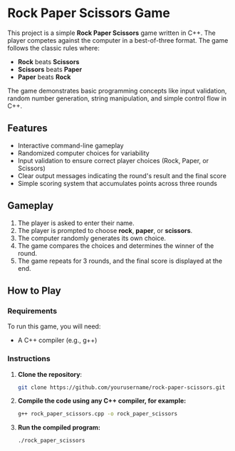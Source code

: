 # Rock Paper Scissors Game

This project is a simple **Rock Paper Scissors** game written in C++. The player competes against the computer in a best-of-three format. The game follows the classic rules where:
- **Rock** beats **Scissors**
- **Scissors** beats **Paper**
- **Paper** beats **Rock**

The game demonstrates basic programming concepts like input validation, random number generation, string manipulation, and simple control flow in C++.

## Features
- Interactive command-line gameplay
- Randomized computer choices for variability
- Input validation to ensure correct player choices (Rock, Paper, or Scissors)
- Clear output messages indicating the round's result and the final score
- Simple scoring system that accumulates points across three rounds

## Gameplay
1. The player is asked to enter their name.
2. The player is prompted to choose **rock**, **paper**, or **scissors**.
3. The computer randomly generates its own choice.
4. The game compares the choices and determines the winner of the round.
5. The game repeats for 3 rounds, and the final score is displayed at the end.

## How to Play

### Requirements
To run this game, you will need:
- A C++ compiler (e.g., g++)

### Instructions
1. **Clone the repository**:
   ```bash
   git clone https://github.com/yourusername/rock-paper-scissors.git
2. **Compile the code using any C++ compiler, for example:**
   ```bash
   g++ rock_paper_scissors.cpp -o rock_paper_scissors
3. **Run the compiled program:**
   ```bash
   ./rock_paper_scissors

